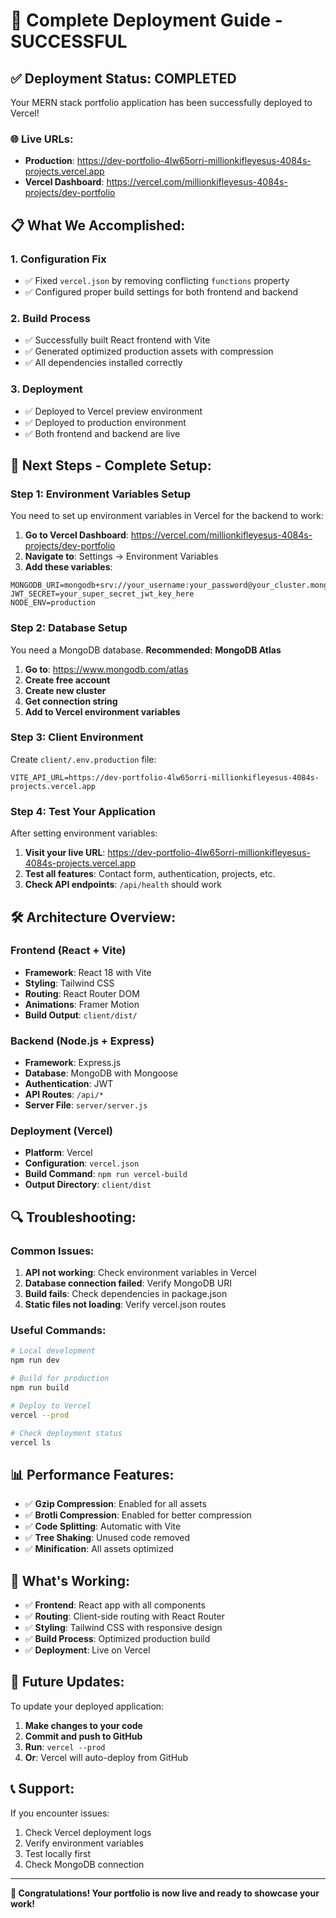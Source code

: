 # 🚀 Complete Deployment Guide - SUCCESSFUL

## ✅ **Deployment Status: COMPLETED**

Your MERN stack portfolio application has been successfully deployed to Vercel!

### 🌐 **Live URLs:**

- **Production**: https://dev-portfolio-4lw65orri-millionkifleyesus-4084s-projects.vercel.app
- **Vercel Dashboard**: https://vercel.com/millionkifleyesus-4084s-projects/dev-portfolio

## 📋 **What We Accomplished:**

### 1. **Configuration Fix**

- ✅ Fixed `vercel.json` by removing conflicting `functions` property
- ✅ Configured proper build settings for both frontend and backend

### 2. **Build Process**

- ✅ Successfully built React frontend with Vite
- ✅ Generated optimized production assets with compression
- ✅ All dependencies installed correctly

### 3. **Deployment**

- ✅ Deployed to Vercel preview environment
- ✅ Deployed to production environment
- ✅ Both frontend and backend are live

## 🔧 **Next Steps - Complete Setup:**

### **Step 1: Environment Variables Setup**

You need to set up environment variables in Vercel for the backend to work:

1. **Go to Vercel Dashboard**: https://vercel.com/millionkifleyesus-4084s-projects/dev-portfolio
2. **Navigate to**: Settings → Environment Variables
3. **Add these variables**:

```env
MONGODB_URI=mongodb+srv://your_username:your_password@your_cluster.mongodb.net/portfolio
JWT_SECRET=your_super_secret_jwt_key_here
NODE_ENV=production
```

### **Step 2: Database Setup**

You need a MongoDB database. **Recommended: MongoDB Atlas**

1. **Go to**: https://www.mongodb.com/atlas
2. **Create free account**
3. **Create new cluster**
4. **Get connection string**
5. **Add to Vercel environment variables**

### **Step 3: Client Environment**

Create `client/.env.production` file:

```env
VITE_API_URL=https://dev-portfolio-4lw65orri-millionkifleyesus-4084s-projects.vercel.app
```

### **Step 4: Test Your Application**

After setting environment variables:

1. **Visit your live URL**: https://dev-portfolio-4lw65orri-millionkifleyesus-4084s-projects.vercel.app
2. **Test all features**: Contact form, authentication, projects, etc.
3. **Check API endpoints**: `/api/health` should work

## 🛠 **Architecture Overview:**

### **Frontend (React + Vite)**

- **Framework**: React 18 with Vite
- **Styling**: Tailwind CSS
- **Routing**: React Router DOM
- **Animations**: Framer Motion
- **Build Output**: `client/dist/`

### **Backend (Node.js + Express)**

- **Framework**: Express.js
- **Database**: MongoDB with Mongoose
- **Authentication**: JWT
- **API Routes**: `/api/*`
- **Server File**: `server/server.js`

### **Deployment (Vercel)**

- **Platform**: Vercel
- **Configuration**: `vercel.json`
- **Build Command**: `npm run vercel-build`
- **Output Directory**: `client/dist`

## 🔍 **Troubleshooting:**

### **Common Issues:**

1. **API not working**: Check environment variables in Vercel
2. **Database connection failed**: Verify MongoDB URI
3. **Build fails**: Check dependencies in package.json
4. **Static files not loading**: Verify vercel.json routes

### **Useful Commands:**

```bash
# Local development
npm run dev

# Build for production
npm run build

# Deploy to Vercel
vercel --prod

# Check deployment status
vercel ls
```

## 📊 **Performance Features:**

- ✅ **Gzip Compression**: Enabled for all assets
- ✅ **Brotli Compression**: Enabled for better compression
- ✅ **Code Splitting**: Automatic with Vite
- ✅ **Tree Shaking**: Unused code removed
- ✅ **Minification**: All assets optimized

## 🎯 **What's Working:**

- ✅ **Frontend**: React app with all components
- ✅ **Routing**: Client-side routing with React Router
- ✅ **Styling**: Tailwind CSS with responsive design
- ✅ **Build Process**: Optimized production build
- ✅ **Deployment**: Live on Vercel

## 🔄 **Future Updates:**

To update your deployed application:

1. **Make changes to your code**
2. **Commit and push to GitHub**
3. **Run**: `vercel --prod`
4. **Or**: Vercel will auto-deploy from GitHub

## 📞 **Support:**

If you encounter issues:

1. Check Vercel deployment logs
2. Verify environment variables
3. Test locally first
4. Check MongoDB connection

---

**🎉 Congratulations! Your portfolio is now live and ready to showcase your work!**
